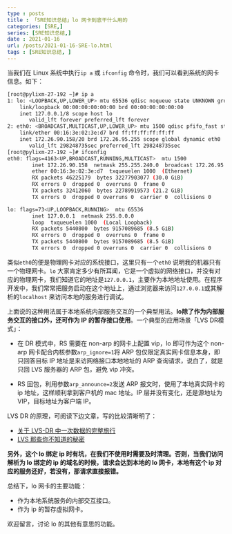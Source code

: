 ```yaml
---
type : posts
title : 「SRE知识总结」lo 网卡到底干什么用的
categories: [SRE,]
series: [SRE知识总结,] 
date : 2021-01-16
url: /posts/2021-01-16-SRE-lo.html 
tags : [SRE知识总结, ]
---
```


当我们在 Linux 系统中执行`ip a` 或 `ifconfig` 命令时，我们可以看到系统的网卡信息。如下：

```bash
[root@pylixm-27-192 ~]# ip a
1: lo: <LOOPBACK,UP,LOWER_UP> mtu 65536 qdisc noqueue state UNKNOWN group default qlen 1000
    link/loopback 00:00:00:00:00:00 brd 00:00:00:00:00:00
    inet 127.0.0.1/8 scope host lo
       valid_lft forever preferred_lft forever
2: eth0: <BROADCAST,MULTICAST,UP,LOWER_UP> mtu 1500 qdisc pfifo_fast state UP group default qlen 1000
    link/ether 00:16:3e:02:3e:d7 brd ff:ff:ff:ff:ff:ff
    inet 172.26.90.158/20 brd 172.26.95.255 scope global dynamic eth0
       valid_lft 298248735sec preferred_lft 298248735sec
[root@pylixm-27-192 ~]# ifconfig
eth0: flags=4163<UP,BROADCAST,RUNNING,MULTICAST>  mtu 1500
        inet 172.26.90.158  netmask 255.255.240.0  broadcast 172.26.95.255
        ether 00:16:3e:02:3e:d7  txqueuelen 1000  (Ethernet)
        RX packets 46225179  bytes 32277903077 (30.0 GiB)
        RX errors 0  dropped 0  overruns 0  frame 0
        TX packets 32412060  bytes 22789919573 (21.2 GiB)
        TX errors 0  dropped 0 overruns 0  carrier 0  collisions 0

lo: flags=73<UP,LOOPBACK,RUNNING>  mtu 65536
        inet 127.0.0.1  netmask 255.0.0.0
        loop  txqueuelen 1000  (Local Loopback)
        RX packets 5440800  bytes 9157089685 (8.5 GiB)
        RX errors 0  dropped 0  overruns 0  frame 0
        TX packets 5440800  bytes 9157089685 (8.5 GiB)
        TX errors 0  dropped 0 overruns 0  carrier 0  collisions 0
```

类似`eth0`的便是物理网卡对应的系统接口，这里只有一个`eth0` 说明我的机器只有一个物理网卡。`lo` 大家肯定多少有所耳闻，它是一个虚拟的网络接口，并没有对应的物理网卡，我们知道它的地址是`127.0.0.1`，主要作为本地地址使用。在程序开发中，我们常常把服务启动在这个地址上，通过浏览器来访问`127.0.0.1`或其解析的`localhost` 来访问本地的服务进行调试。

上面说的这种用法属于本地系统内部服务交互的一个典型用法。**lo除了作为内部服务交互的接口外，还可作为 IP 的暂存接口使用**。一个典型的应用场景「LVS DR模式」：

- 在 DR 模式中，RS 需要在 non-arp 的网卡上配置 vip，lo 即可作为这个 non-arp 网卡配合内核参数`arp_ignore=1`将 ARP 包仅限定真实网卡信息本身，即只回答目标 IP 地址是来访网络接口本地地址的 ARP 查询请求，说白了，就是只回 LVS 服务器的 ARP 包，避免 vip 冲突。

- RS 回包，利用参数`arp_announce=2`发送 ARP 报文时，使用了本地真实网卡的 ip 地址，这样顺利拿到客户机的 mac 地址。IP 层并没有变化，还是源地址为 VIP，目标地址为客户端 IP。

LVS DR 的原理，可阅读下边文章，写的比较清晰明了：

- [关于 LVS-DR 中一次数据的完整旅行](https://my.oschina.net/u/2487485/blog/780346 "关于LVS-DR中一次数据的完整旅行")
- [LVS 那些你不知道的秘密](http://dockone.io/article/10052 "LVS那些你不知道的秘密")

**另外，这个 lo 绑定 ip 时有坑，在我们不使用时需要及时清理。否则，当我们访问解析为 lo 绑定的 ip 的域名的时候，请求会达到本地的 lo 网卡，本地有这个 ip 对应的服务还好，若没有，那请求直接报错。**

总结下，lo 网卡的主要功能：

- 作为本地系统服务的内部交互接口。
- 作为 ip 的暂存虚拟网卡。

欢迎留言，讨论 lo 的其他有意思的功能。

